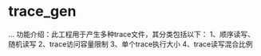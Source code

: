 # trace_gen
...
功能介绍：此工程用于产生多种trace文件，其分类包括以下：
1、顺序读写、随机读写
2、trace访问容量限制
3、单个trace执行大小
4、trace读写混合比例

